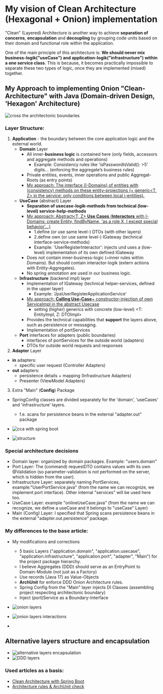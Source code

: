 # My vision of Clean Architecture (Hexagonal + Onion) implementation

"Clean" (Layered) Architecture is another way to achieve <b>separation of concerns</b>, <b>encapsulation</b> and <b>decoupling</b> by grouping code units based on their domain and functional role within the application. 

One of the main principle of this architecture is:
<b>We should never mix business-logik("useCase") and application-logik("infrastructure") within a one service class</b>.
This is because, it becomes practically impossible to separate these two types of logic, once they are implemented (mixed) together.

## My Approach to implementing Onion "Clean-Architecture" with Java (Domain-driven Design, 'Hexagon' Architecture) 
 
![cross the architectonic boundaries](/docs/img/onion1.JPG)


### Layer Structure:
1. <b>Application</b> - the boundary between the core application logic and the external world.
   - <b>Domain</b> Layer
     - All inner-<b>business logic</b> is contained here (only fields, accessors and aggregate methods and operations)
       - Example: Consistency rules like 'isPasswordIsValid(): >5' digits... (enforcing the aggregate’s business rules)
     - Private entities, events, inner operations and public Aggregat-Roots (as entry points)
     - <u>My approach: The interface (I-Domains) of entities with (consistency) methods on these entity-projections (+ generic<T, Z> in the service: only conditions between local i-entities).</u>
   - <b>UseCase</b> (abstract) Layer
     - <b>Separation of usecase-logik-methods from technical (low-level) service-help-methods</b>
     - <u>My approach: Abstract<T, Z> <b>Use Cases</b> (<b>Interactors</b> with I-Domains: create Entity, findByName, 'as a role X, I except special behavior'...)</u>
       - 1.define (or use same level-) DTOs (with other layers)
       - 2.define own (or use same level-) IGateway (technical interface-service-methods) 
       - Example: 'UserRegisterInteractor': injects und uses a (low-level) implementation of its own defined IGateway
     - Does not contain inner-business-logic (=inner rules within Domains). But should contain interactor-logik (extern actions with Entity-Aggregates).
     - No spring annotation are used in our business logic.
   - <b>Infrastructure</b> (backend impl) layer
     - Implementation of IGateway (technical helper-services, defined in the upper layer)
       - Example: 'JpaUserRegisterApplicationService'
     - <u>My approach: <b>Calling Use-Case</b>+ constructor-injection of own ServiceImpl in the abstract Usecase</u>
       - setting (higher) generics with concrete (low-level) <T: EntityImpl, Z: DTOImpl>
     - Provides the technical capabilities that <b>support</b> the layers above, such as persistence or messaging.
     - Implementation of portServices 
   - <b>Port</b> interfaces for adapters (public boundaries)
     - interfaces of portServices for the outside world (adapters)
     - DTOs for outside world requests and responses
2. <b>Adapter</b> Layer
  - <b>in</b> adapters:
    - specific user request (Controller Adapters)
  - <b>out</b> adapters:
    - persistence details + mapping (Infrastructure Adapters)
    - Presenter (ViewModel Adapters)
3. Extra "Main" (<b>Config</b>) Package
  - SpringConfig classes are divided separately for the 'domain', 'useCases' and 'infrastructure' layers.
    - f.e. scans for persistence beans in the external "adapter.out" package

- ![cca with spring boot](/docs/img/boot-cca.jpg)

- ![structure](/docs/img/onion1Tree.jpg)

### Special architecture decisions
- Domain layer: organized by domain packages. Example: "users.domain"
- Port Layer: The (command) requestDTO contains values with its own @Validation (so parameter-validation is not performed on the server, which is hidden from the user).
- Infrastructure Layer: separately naming PortServices, example:"UserPortService.java" (from the name we can recognize, we implement port interface). Other internal "services" will be used here too.
- UseCase Layer: example "onlineUseCase.java" (from the name we can recognize, we define a useCase and it belongs to "useCase" Layer)
- Main (Config) Layer: I specified that Spring scans persistence beans in the external "adapter.out.persistence" package.

### My differences to the base article:
- My modifications and corrections
    - 5 basic Layers ("application.domain", "application.usecase", "application.infrastructure", "application.port", "adapter", "Main") for the project package hierarchy. 
    - I believe Aggregates (DDD) should serve as an EntryPoint to Domain-Module (not just as a Factory)
    - Use records (Java 17) as Value-Objects
    - <b>ArchUnit</b> for enforce DDD Onion Architecture rules.
    - Spring Config from the "Main" layer injects DI Classes (assembling project respecting architectonic boundary)
    - Inject (port)Service as a Boundary-Interface


- ![onion layers](/docs/img/onion3.JPG)
- ![onion layers interactions](/docs/img/onion2.JPG)
- 
## Alternative layers structure and encapsulation

- ![alternative layers encapsulation](/docs/img/other_layers.JPG)
- ![DDD layers](/docs/img/ddd_layers.jpg)

### Used articles as a basis:

- [Clean Architecture with Spring Boot](https://www.baeldung.com/spring-boot-clean-architecture)
- [Architecture rules & ArchUnit check](https://www.jvt.me/posts/2022/01/28/spring-boot-onion-architecture/)
